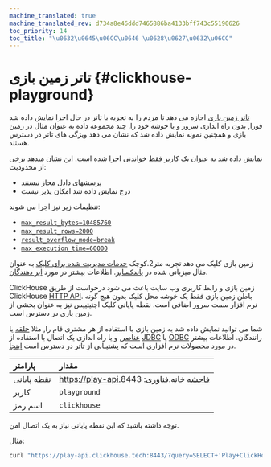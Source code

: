 ```yaml
---
machine_translated: true
machine_translated_rev: d734a8e46ddd7465886ba4133bff743c55190626
toc_priority: 14
toc_title: "\u0632\u0645\u06CC\u0646 \u0628\u0627\u0632\u06CC"
---
```


# تاتر زمین بازی {#clickhouse-playground}

[تاتر زمین بازی](https://play.clickhouse.tech?file=welcome) اجازه می دهد تا مردم را به تجربه با تاتر در حال اجرا نمایش داده شد فورا, بدون راه اندازی سرور و یا خوشه خود را.
چند مجموعه داده به عنوان مثال در زمین بازی و همچنین نمونه نمایش داده شد که نشان می دهد ویژگی های تاتر در دسترس هستند.

نمایش داده شد به عنوان یک کاربر فقط خواندنی اجرا شده است. این نشان میدهد برخی از محدودیت:

-   پرسشهای دادل مجاز نیستند
-   درج نمایش داده شد امکان پذیر نیست

تنظیمات زیر نیز اجرا می شوند:
- [`max_result_bytes=10485760`](../operations/settings/query_complexity/#max-result-bytes)
- [`max_result_rows=2000`](../operations/settings/query_complexity/#setting-max_result_rows)
- [`result_overflow_mode=break`](../operations/settings/query_complexity/#result-overflow-mode)
- [`max_execution_time=60000`](../operations/settings/query_complexity/#max-execution-time)

زمین بازی کلیک می دهد تجربه متر2.کوچک
[خدمات مدیریت شده برای کلیک](https://cloud.yandex.com/services/managed-clickhouse)
به عنوان مثال میزبانی شده در [یاندکسابر](https://cloud.yandex.com/).
اطلاعات بیشتر در مورد [ابر دهندگان](../commercial/cloud.md).

ClickHouse زمین بازی و رابط کاربری وب سایت باعث می شود درخواست از طریق ClickHouse [HTTP API](../interfaces/http.md).
باطن زمین بازی فقط یک خوشه محل کلیک بدون هیچ گونه نرم افزار سمت سرور اضافی است.
نقطه پایانی کلیک اچتیتیپس نیز به عنوان بخشی از زمین بازی در دسترس است.

شما می توانید نمایش داده شد به زمین بازی با استفاده از هر مشتری قام را, مثلا [حلقه](https://curl.haxx.se) یا [عناصر](https://www.gnu.org/software/wget/), و یا راه اندازی یک اتصال با استفاده از [JDBC](../interfaces/jdbc.md) یا [ODBC](../interfaces/odbc.md) رانندگان.
اطلاعات بیشتر در مورد محصولات نرم افزاری است که پشتیبانی از تاتر در دسترس است [اینجا](../interfaces/index.md).

| پارامتر     | مقدار                                    |
|:------------|:-----------------------------------------|
| نقطه پایانی | https://play-api.فاحشه خانه.فناوری: 8443 |
| کاربر       | `playground`                             |
| اسم رمز     | `clickhouse`                             |

توجه داشته باشید که این نقطه پایانی نیاز به یک اتصال امن.

مثال:

``` bash
curl "https://play-api.clickhouse.tech:8443/?query=SELECT+'Play+ClickHouse!';&user=playground&password=clickhouse&database=datasets"
```
